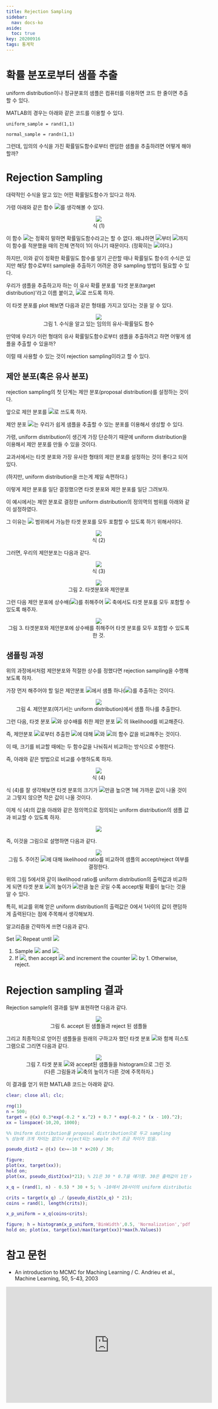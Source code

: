 ```yaml
---
title: Rejection Sampling
sidebar:
  nav: docs-ko
aside:
  toc: true
key: 20200916
tags: 통계학
---
```


# 확률 분포로부터 샘플 추출

uniform distribution이나 정규분포의 샘플은 컴퓨터를 이용하면 코드 한 줄이면 추출할 수 있다.

MATLAB의 경우는 아래와 같은 코드를 이용할 수 있다.

```
uniform_sample = rand(1,1)

normal_sample = randn(1,1)
```

그런데, 임의의 수식을 가진 확률밀도함수로부터 랜덤한 샘플을 추출하려면 어떻게 해야할까?

# Rejection Sampling

대략적인 수식을 알고 있는 어떤 확률밀도함수가 있다고 하자.

가령 아래와 같은 함수 <img src = "https://raw.githubusercontent.com/angeloyeo/angeloyeo.github.io/master/equations/2020-09-16-rejection_sampling/eq1.png">를 생각해볼 수 있다.

<p align = "center"> <img src = "https://raw.githubusercontent.com/angeloyeo/angeloyeo.github.io/master/equations/2020-09-16-rejection_sampling/eq2.png"> <br> 식 (1) </p>

[//]:# (식 1)

이 함수 <img src = "https://raw.githubusercontent.com/angeloyeo/angeloyeo.github.io/master/equations/2020-09-16-rejection_sampling/eq3.png">는 정확히 말하면 확률밀도함수라고는 할 수 없다. 왜냐하면 <img src = "https://raw.githubusercontent.com/angeloyeo/angeloyeo.github.io/master/equations/2020-09-16-rejection_sampling/eq4.png">부터 <img src = "https://raw.githubusercontent.com/angeloyeo/angeloyeo.github.io/master/equations/2020-09-16-rejection_sampling/eq5.png">까지 이 함수를 적분했을 때의 전체 면적이 1이 아니기 때문이다. (정확히는 <img src = "https://raw.githubusercontent.com/angeloyeo/angeloyeo.github.io/master/equations/2020-09-16-rejection_sampling/eq6.png">이다.)

하지만, 이와 같이 정확한 확률밀도 함수를 알기 곤란할 때나 확률밀도 함수의 수식은 있지만 해당 함수로부터 sample을 추출하기 어려운 경우 sampling 방법이 필요할 수 있다.


우리가 샘플을 추출하고자 하는 이 유사 확률 분포를 '타겟 분포(target distribution)'라고 이름 붙이고, <img src = "https://raw.githubusercontent.com/angeloyeo/angeloyeo.github.io/master/equations/2020-09-16-rejection_sampling/eq7.png">로 쓰도록 하자.

이 타겟 분포를 plot 해보면 다음과 같은 형태를 가지고 있다는 것을 알 수 있다.

<p align = "center">
  <img src = "https://raw.githubusercontent.com/angeloyeo/angeloyeo.github.io/master/pics/2020-09-16-rejection_sampling/pic1.png">
  <br>
  그림 1. 수식을 알고 있는 임의의 유사-확률밀도 함수
</p>

만약에 우리가 이런 형태의 유사 확률밀도함수로부터 샘플을 추출하려고 하면 어떻게 샘플을 추출할 수 있을까?

이럴 때 사용할 수 있는 것이 rejection sampling이라고 할 수 있다.

## 제안 분포(혹은 유사 분포)

rejection sampling의 첫 단계는 제안 분포(proposal distribution)를 설정하는 것이다.

앞으로 제안 분포를 <img src = "https://raw.githubusercontent.com/angeloyeo/angeloyeo.github.io/master/equations/2020-09-16-rejection_sampling/eq8.png">로 쓰도록 하자.

제안 분포 <img src = "https://raw.githubusercontent.com/angeloyeo/angeloyeo.github.io/master/equations/2020-09-16-rejection_sampling/eq9.png">는 우리가 쉽게 샘플을 추출할 수 있는 분포를 이용해서 생성할 수 있다.

가령, uniform distribution이 생긴게 가장 단순하기 때문에 uniform distribution을 이용해서 제안 분포를 만들 수 있을 것이다.

교과서에서는 타겟 분포와 가장 유사한 형태의 제안 분포를 설정하는 것이 좋다고 되어 있다. 

(하지만, uniform distribution을 쓰는게 제일 속편하다.)

이렇게 제안 분포를 일단 결정했으면 타겟 분포와 제안 분포를 일단 그려보자.


이 예시에서는 제안 분포로 결정한 uniform distribution의 정의역의 범위를 아래와 같이 설정하였다.

그 이유는 <img src = "https://raw.githubusercontent.com/angeloyeo/angeloyeo.github.io/master/equations/2020-09-16-rejection_sampling/eq10.png"> 범위에서 가능한 타겟 분포를 모두 포함할 수 있도록 하기 위해서이다.

<p align = "center"> <img src = "https://raw.githubusercontent.com/angeloyeo/angeloyeo.github.io/master/equations/2020-09-16-rejection_sampling/eq11.png"> <br> 식 (2)  </p>

[//]:# (수식 2)

그러면, 우리의 제안분포는 다음과 같다.

<p align = "center"> <img src = "https://raw.githubusercontent.com/angeloyeo/angeloyeo.github.io/master/equations/2020-09-16-rejection_sampling/eq12.png"> <br> 식 (3)  </p>

[//]:# (수식 3)

<p align = "center">
  <img src = "https://raw.githubusercontent.com/angeloyeo/angeloyeo.github.io/master/pics/2020-09-16-rejection_sampling/pic2.png">
  <br>
  그림 2. 타겟분포와 제안분포
</p>

그런 다음 제안 분포에 상수배(<img src = "https://raw.githubusercontent.com/angeloyeo/angeloyeo.github.io/master/equations/2020-09-16-rejection_sampling/eq13.png">)를 취해주어 <img src = "https://raw.githubusercontent.com/angeloyeo/angeloyeo.github.io/master/equations/2020-09-16-rejection_sampling/eq14.png"> 축에서도 타겟 분포를 모두 포함할 수 있도록 해주자.

<p align = "center">
  <img src = "https://raw.githubusercontent.com/angeloyeo/angeloyeo.github.io/master/pics/2020-09-16-rejection_sampling/pic3.png">
  <br>
  그림 3. 타겟분포와 제안분포에 상수배를 취해주어 타겟 분포를 모두 포함할 수 있도록 한 것.
</p>

## 샘플링 과정

위의 과정에서처럼 제안분포와 적절한 상수를 정했다면 rejection sampling을 수행해보도록 하자.

가장 먼저 해주어야 할 일은 제안분포 <img src = "https://raw.githubusercontent.com/angeloyeo/angeloyeo.github.io/master/equations/2020-09-16-rejection_sampling/eq15.png">에서 샘플 하나(<img src = "https://raw.githubusercontent.com/angeloyeo/angeloyeo.github.io/master/equations/2020-09-16-rejection_sampling/eq16.png">)를 추출하는 것이다.

<p align = "center">
  <img src = "https://raw.githubusercontent.com/angeloyeo/angeloyeo.github.io/master/pics/2020-09-16-rejection_sampling/pic4.png">
  <br>
  그림 4. 제안분포(여기서는 uniform distribution)에서 샘플 하나를 추출한다.
</p>

그런 다음, 타겟 분포 <img src = "https://raw.githubusercontent.com/angeloyeo/angeloyeo.github.io/master/equations/2020-09-16-rejection_sampling/eq17.png">와 상수배를 취한 제안 분포 <img src = "https://raw.githubusercontent.com/angeloyeo/angeloyeo.github.io/master/equations/2020-09-16-rejection_sampling/eq18.png"> 의 likelihood를 비교해준다.

즉, 제안분포 <img src = "https://raw.githubusercontent.com/angeloyeo/angeloyeo.github.io/master/equations/2020-09-16-rejection_sampling/eq19.png">로부터 추출한 <img src = "https://raw.githubusercontent.com/angeloyeo/angeloyeo.github.io/master/equations/2020-09-16-rejection_sampling/eq20.png">에 대해 <img src = "https://raw.githubusercontent.com/angeloyeo/angeloyeo.github.io/master/equations/2020-09-16-rejection_sampling/eq21.png">와 <img src = "https://raw.githubusercontent.com/angeloyeo/angeloyeo.github.io/master/equations/2020-09-16-rejection_sampling/eq22.png">의 함수 값을 비교해주는 것이다.

이 때, 크기를 비교할 때에는 두 함수값을 나눠줘서 비교하는 방식으로 수행한다.

즉, 아래와 같은 방법으로 비교를 수행하도록 하자.

<p align = "center"> <img src = "https://raw.githubusercontent.com/angeloyeo/angeloyeo.github.io/master/equations/2020-09-16-rejection_sampling/eq23.png"> <br> 식 (4)  </p>

[//]:# (수식 4)

식 (4)를 잘 생각해보면 타겟 분포의 크기가 <img src = "https://raw.githubusercontent.com/angeloyeo/angeloyeo.github.io/master/equations/2020-09-16-rejection_sampling/eq24.png">만큼 높으면 1에 가까운 값이 나올 것이고 그렇지 않으면 작은 값이 나올 것이다.

이제 식 (4)의 값을 아래와 같은 정의역으로 정의되는 uniform distribution의 샘플 값과 비교할 수 있도록 하자.

<p align = "center"> <img src = "https://raw.githubusercontent.com/angeloyeo/angeloyeo.github.io/master/equations/2020-09-16-rejection_sampling/eq25.png"> </p>

즉, 이것을 그림으로 설명하면 다음과 같다.

<p align = "center">
  <img src = "https://raw.githubusercontent.com/angeloyeo/angeloyeo.github.io/master/pics/2020-09-16-rejection_sampling/pic5.png">
  <br>
  그림 5. 주어진 <img src = "https://raw.githubusercontent.com/angeloyeo/angeloyeo.github.io/master/equations/2020-09-16-rejection_sampling/eq26.png">에 대해 likelihood ratio를 비교하여 샘플의 accept/reject 여부를 결정한다.
</p>

위의 그림 5에서와 같이 likelihood ratio를 uniform distribution의 출력값과 비교하게 되면 타겟 분포 <img src = "https://raw.githubusercontent.com/angeloyeo/angeloyeo.github.io/master/equations/2020-09-16-rejection_sampling/eq27.png">의 높이가 <img src = "https://raw.githubusercontent.com/angeloyeo/angeloyeo.github.io/master/equations/2020-09-16-rejection_sampling/eq28.png">만큼 높은 곳일 수록 accept될 확률이 높다는 것을 알 수 있다.

특히, 비교를 위해 얻은 uniform distribution의 출력값은 0에서 1사이의 값이 랜덤하게 출력된다는 점에 주목해서 생각해보자.

알고리즘을 간략하게 쓰면 다음과 같다.

Set <img src = "https://raw.githubusercontent.com/angeloyeo/angeloyeo.github.io/master/equations/2020-09-16-rejection_sampling/eq29.png">
Repeat until <img src = "https://raw.githubusercontent.com/angeloyeo/angeloyeo.github.io/master/equations/2020-09-16-rejection_sampling/eq30.png">
   1. Sample <img src = "https://raw.githubusercontent.com/angeloyeo/angeloyeo.github.io/master/equations/2020-09-16-rejection_sampling/eq31.png"> and <img src = "https://raw.githubusercontent.com/angeloyeo/angeloyeo.github.io/master/equations/2020-09-16-rejection_sampling/eq32.png">.
   2. If <img src = "https://raw.githubusercontent.com/angeloyeo/angeloyeo.github.io/master/equations/2020-09-16-rejection_sampling/eq33.png">, then accept <img src = "https://raw.githubusercontent.com/angeloyeo/angeloyeo.github.io/master/equations/2020-09-16-rejection_sampling/eq34.png"> and increment the counter <img src = "https://raw.githubusercontent.com/angeloyeo/angeloyeo.github.io/master/equations/2020-09-16-rejection_sampling/eq35.png"> by 1.
      Otherwise, reject.

# Rejection sampling 결과

Rejection sample의 결과를 일부 표현하면 다음과 같다.

<p align = "center">
  <img src = "https://raw.githubusercontent.com/angeloyeo/angeloyeo.github.io/master/pics/2020-09-16-rejection_sampling/pic6.png">
  <br>
  그림 6. accept 된 샘플들과 reject 된 샘플들
</p>

그리고 최종적으로 얻어진 샘플들을 원래의 구하고자 했던 타겟 분포 <img src = "https://raw.githubusercontent.com/angeloyeo/angeloyeo.github.io/master/equations/2020-09-16-rejection_sampling/eq36.png">와 함께 히스토그램으로 그리면 다음과 같다.

<p align = "center">
  <img src = "https://raw.githubusercontent.com/angeloyeo/angeloyeo.github.io/master/pics/2020-09-16-rejection_sampling/pic7.png">
  <br>
  그림 7. 타겟 분포 <img src = "https://raw.githubusercontent.com/angeloyeo/angeloyeo.github.io/master/equations/2020-09-16-rejection_sampling/eq37.png">와 accept된 샘플들을 histogram으로 그린 것.
  <br>
  (다른 그림들과 <img src = "https://raw.githubusercontent.com/angeloyeo/angeloyeo.github.io/master/equations/2020-09-16-rejection_sampling/eq38.png">축의 높이가 다른 것에 주목하자.)
</p>

이 결과를 얻기 위한 MATLAB 코드는 아래와 같다.

```Matlab
clear; close all; clc;

rng(1)
n = 500;
target = @(x) 0.3*exp(-0.2 * x.^2) + 0.7 * exp(-0.2 * (x - 10).^2);
xx = linspace(-10,20, 1000);

%% Uniform distribution을 proposal distribution으로 두고 sampling
% 성능에 크게 차이는 없으나 reject되는 sample 수가 조금 차이가 있음.

pseudo_dist2 = @(x) (x>=-10 * x<20) / 30;

figure;
plot(xx, target(xx));
hold on;
plot(xx, pseudo_dist2(xx)*21); % 21은 30 * 0.7을 얘기함. 30은 출력값이 1인 x의 범주, 0.7은 target의 최고 높이.

x_q = (rand(1, n) - 0.5) * 30 + 5; % -10에서 20사이의 uniform distribution

crits = target(x_q) ./ (pseudo_dist2(x_q) * 21);
coins = rand(1, length(crits));

x_p_uniform = x_q(coins<crits);

figure; h = histogram(x_p_uniform,'BinWidth',0.5, 'Normalization','pdf');
hold on; plot(xx, target(xx)/max(target(xx))*max(h.Values))

```

# 참고 문헌

* An introduction to MCMC for Maching Learning / C. Andrieu et al., Machine Learning, 50, 5-43, 2003

<center>
  <iframe width="560" height="315" src="https://www.youtube.com/embed/7wtVFfwAps4" title="YouTube video player" frameborder="0" allow="accelerometer; autoplay; clipboard-write; encrypted-media; gyroscope; picture-in-picture" allowfullscreen></iframe>
</center>
